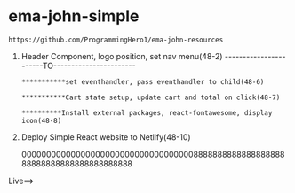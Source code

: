 # ema-john-simple

`https://github.com/ProgrammingHero1/ema-john-resources`

1. Header Component, logo position, set nav menu(48-2)
   -----------------------TO-----------------------

   `***********set eventhandler, pass eventhandler to child(48-6)`

   `***********Cart state setup, update cart and total on click(48-7)`

   `**********Install external packages, react-fontawesome, display icon(48-8)`

2. Deploy Simple React website to Netlify(48-10)

   00000000000000000000000000000000000888888888888888888888888888888888888888888

Live==>

